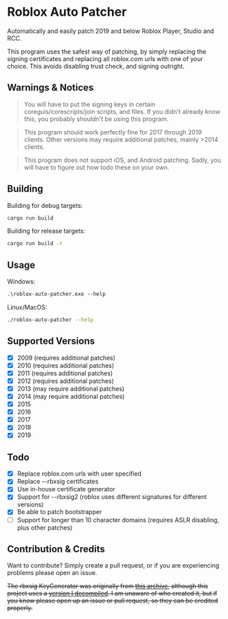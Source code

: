 # Roblox Auto Patcher
Automatically and easily patch 2019 and below Roblox Player, Studio and RCC.

This program uses the safest way of patching, by simply replacing the signing certificates and replacing all roblox.com urls with one of your choice. This avoids disabling trust check, and signing outright.

## Warnings & Notices
> You will have to put the signing keys in certain coreguis/corescripts/join scripts, and files. If you didn't already know this, you probably shouldn't be using this program.

> This program should work perfectly fine for 2017 through 2019 clients. Other versions may require additional patches, mainly >2014 clients.

> This program does not support iOS, and Android patching. Sadly, you will have to figure out how todo these on your own.

## Building

Building for debug targets:
```bash
cargo run build
```

Building for release targets:
```bash
cargo run build -r
```

## Usage
Windows:
```ps
.\roblox-auto-patcher.exe --help
```

Linux/MacOS:
```bash
./roblox-auto-patcher --help
```

## Supported Versions
- [x] 2009 (requires additional patches)
- [x] 2010 (requires additional patches)
- [x] 2011 (requires additional patches)
- [x] 2012 (requires additional patches)
- [x] 2013 (may require additional patches)
- [x] 2014 (may require additional patches)
- [x] 2015
- [x] 2016
- [x] 2017
- [x] 2018 
- [x] 2019

## Todo
- [x] Replace roblox.com urls with user specified
- [x] Replace --rbxsig certificates
- [x] Use in-house certificate generator
- [x] Support for --rbxsig2 (roblox uses different signatures for different versions)
- [x] Be able to patch bootstrapper
- [ ] Support for longer than 10 character domains (requires ASLR disabling, plus other patches)

## Contribution & Credits
Want to contribute? Simply create a pull request, or if you are experiencing problems please open an issue.

~~The rbxsig KeyGenerator was originally from [this archive](https://www.mediafire.com/file/msbfxp1ades6v9j/tools.zip/file), although this project uses a [version I decompiled](https://github.com/worships/Roblox-KeyGenerator-Decompiled). I am unaware of who created it, but if you know please open up an issue or pull request, so they can be credited properly.~~
